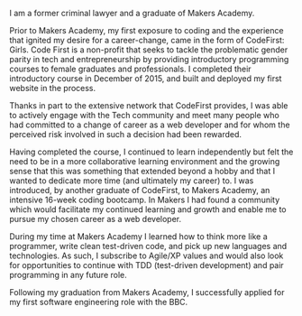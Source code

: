 I am a former criminal lawyer and a graduate of Makers Academy.

Prior to Makers Academy, my first exposure to coding and the experience that ignited my desire for a career-change, came in the form of CodeFirst: Girls. Code First is a non-profit that seeks to tackle the problematic gender parity in tech and entrepreneurship by providing introductory programming courses to female graduates and professionals. I completed their introductory course in December of 2015, and built and deployed my first website in the process.

Thanks in part to the extensive network that CodeFirst provides, I was able to actively engage with the Tech community and meet many people who had committed to a change of career as a web developer and for whom the perceived risk involved in such a decision had been rewarded.

Having completed the course, I continued to learn independently but felt the need to be in a more collaborative learning environment and the growing sense that this was something that extended beyond a hobby and that I wanted to dedicate more time (and ultimately my career) to. I was introduced, by another graduate of CodeFirst, to Makers Academy, an intensive 16-week coding bootcamp. In Makers I had found a community which would facilitate my continued learning and growth and enable me to pursue my chosen career as a web developer.

During my time at Makers Academy I learned how to think more like a programmer, write clean test-driven code, and pick up new languages and technologies. As such, I subscribe to Agile/XP values and would also look for opportunities to continue with TDD (test-driven development) and pair programming in any future role.

Following my graduation from Makers Academy, I successfully applied for my first software engineering role with the BBC. 
